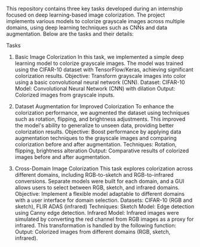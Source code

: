 This repository contains three key tasks developed during an internship focused on deep learning-based image colorization. The project implements various models to colorize grayscale images across multiple domains, using deep learning techniques such as CNNs and data augmentation. Below are the tasks and their details:

Tasks
1. Basic Image Colorization
In this task, we implemented a simple deep learning model to colorize grayscale images. The model was trained using the CIFAR-10 dataset with TensorFlow/Keras, achieving significant colorization results.
Objective: Transform grayscale images into color using a basic convolutional neural network (CNN).
Dataset: CIFAR-10
Model: Convolutional Neural Network (CNN) with dilation
Output: Colorized images from grayscale inputs.

2. Dataset Augmentation for Improved Colorization
To enhance the colorization performance, we augmented the dataset using techniques such as rotation, flipping, and brightness adjustments. This improved the model's ability to generalize to unseen data, providing better colorization results.
Objective: Boost performance by applying data augmentation techniques to the grayscale images and comparing colorization before and after augmentation.
Techniques: Rotation, flipping, brightness alteration
Output: Comparative results of colorized images before and after augmentation.

3. Cross-Domain Image Colorization
This task explores colorization across different domains, including RGB-to-sketch and RGB-to-infrared conversions. Separate models were built for each domain, and a GUI allows users to select between RGB, sketch, and infrared domains.
Objective: Implement a flexible model adaptable to different domains with a user interface for domain selection.
Datasets: CIFAR-10 (RGB and sketch), FLIR ADAS (infrared)
Techniques:
Sketch Model: Edge detection using Canny edge detection.
Infrared Model: Infrared images were simulated by converting the red channel from RGB images as a proxy for infrared. This transformation is handled by the following function:
Output: Colorized images from different domains (RGB, sketch, infrared).




